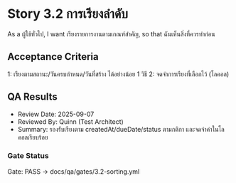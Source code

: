 # Story 3.2 การเรียงลำดับ

As a ผู้ใช้ทั่วไป,
I want เรียงรายการงานตามเกณฑ์สำคัญ,
so that ฉันเห็นสิ่งที่ควรทำก่อน

## Acceptance Criteria
1: เรียงตามสถานะ/วันครบกำหนด/วันที่สร้าง ได้อย่างน้อย 1 วิธี
2: จดจำการเรียงที่เลือกไว้ (โลคอล)

## QA Results

- Review Date: 2025-09-07
- Reviewed By: Quinn (Test Architect)
- Summary: รองรับเรียงตาม createdAt/dueDate/status ตามกติกา และจดจำค่าในโลคอลเรียบร้อย

### Gate Status

Gate: PASS → docs/qa/gates/3.2-sorting.yml
